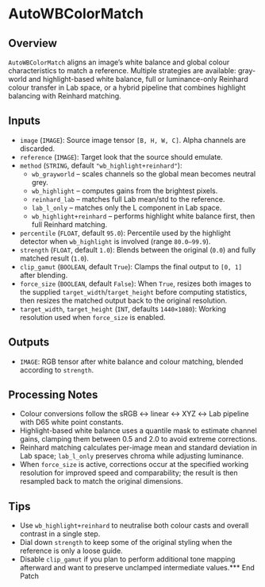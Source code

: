 # AutoWBColorMatch


## Overview
`AutoWBColorMatch` aligns an image’s white balance and global colour characteristics to match a reference. Multiple strategies are available: gray-world and highlight-based white balance, full or luminance-only Reinhard colour transfer in Lab space, or a hybrid pipeline that combines highlight balancing with Reinhard matching.

## Inputs
- `image` (`IMAGE`): Source image tensor `[B, H, W, C]`. Alpha channels are discarded.
- `reference` (`IMAGE`): Target look that the source should emulate.
- `method` (`STRING`, default `"wb_highlight+reinhard"`):
  - `wb_grayworld` – scales channels so the global mean becomes neutral grey.
  - `wb_highlight` – computes gains from the brightest pixels.
  - `reinhard_lab` – matches full Lab mean/std to the reference.
  - `lab_l_only` – matches only the L component in Lab space.
  - `wb_highlight+reinhard` – performs highlight white balance first, then full Reinhard matching.
- `percentile` (`FLOAT`, default `95.0`): Percentile used by the highlight detector when `wb_highlight` is involved (range `80.0–99.9`).
- `strength` (`FLOAT`, default `1.0`): Blends between the original (`0.0`) and fully matched result (`1.0`).
- `clip_gamut` (`BOOLEAN`, default `True`): Clamps the final output to `[0, 1]` after blending.
- `force_size` (`BOOLEAN`, default `False`): When `True`, resizes both images to the supplied `target_width`/`target_height` before computing statistics, then resizes the matched output back to the original resolution.
- `target_width`, `target_height` (`INT`, defaults `1440×1080`): Working resolution used when `force_size` is enabled.

## Outputs
- `IMAGE`: RGB tensor after white balance and colour matching, blended according to `strength`.

## Processing Notes
- Colour conversions follow the sRGB ↔ linear ↔ XYZ ↔ Lab pipeline with D65 white point constants.
- Highlight-based white balance uses a quantile mask to estimate channel gains, clamping them between 0.5 and 2.0 to avoid extreme corrections.
- Reinhard matching calculates per-image mean and standard deviation in Lab space; `lab_l_only` preserves chroma while adjusting luminance.
- When `force_size` is active, corrections occur at the specified working resolution for improved speed and comparability; the result is then resampled back to match the original dimensions.

## Tips
- Use `wb_highlight+reinhard` to neutralise both colour casts and overall contrast in a single step.
- Dial down `strength` to keep some of the original styling when the reference is only a loose guide.
- Disable `clip_gamut` if you plan to perform additional tone mapping afterward and want to preserve unclamped intermediate values.*** End Patch
